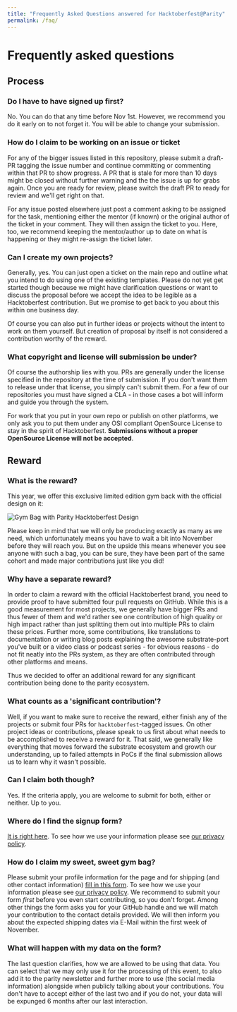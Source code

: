```yaml
---
title: "Frequently Asked Questions answered for Hacktoberfest@Parity"
permalink: /faq/
---
```

# Frequently asked questions

## Process

### Do I have to have signed up first?
No. You can do that any time before Nov 1st. However, we recommend you do it early on to not forget it. You will be able to change your submission.

### How do I claim to be working on an issue or ticket

For any of the bigger issues listed in this repository, please submit a draft-PR tagging the issue number and continue committing or commenting within that PR to show progress. A PR that is stale for more than 10 days might be closed without further warning and the the issue is up for grabs again. Once you are ready for review, please switch the draft PR to ready for review and we'll get right on that.

For any issue posted elsewhere just post a comment asking to be assigned for the task, mentioning either the mentor (if known) or the original author of the ticket in your comment. They will then assign the ticket to you. Here, too, we recommend keeping the mentor/author up to date on what is happening or they might re-assign the ticket later.

### Can I create my own projects?

Generally, yes. You can just open a ticket on the main repo and outline what you intend to do using one of the existing templates. Please do not yet get started though because we might have clarification questions or want to discuss the proposal before we accept the idea to be legible as a Hacktoberfest contribution. But we promise to get back to you about this within one business day.

Of course you can also put in further ideas or projects without the intent to work on them yourself. But creation of proposal by itself is not considered a contribution worthy of the reward.

### What copyright and license will submission be under?

Of course the authorship lies with you. PRs are generally under the license specified in the repository at the time of submission. If you don't want them to release under that license, you simply can't submit them. For a few of our repositories you must have signed a CLA - in those cases a bot will inform and guide you through the system.

For work that you put in your own repo or publish on other platforms, we only ask you to put them under any OSI compliant OpenSource License to stay in the spirit of Hacktoberfest. **Submissions without a proper OpenSource License will not be accepted**.

## Reward

### What is the reward?

This year, we offer this exclusive limited edition gym back with the official design on it:

![Gym Bag with Parity Hacktoberfest Design](https://www.parity.io/content/images/2019/09/hacktoberfest2019_bag.jpg)

Please keep in mind that we will only be producing exactly as many as we need, which unfortunately means you have to wait a bit into November before they will reach you. But on the upside this means whenever you see anyone with such a bag, you can be sure, they have been part of the same cohort and made major contributions just like you did!

### Why have a separate reward?

In order to claim a reward with the official Hacktoberfest brand, you need to provide proof to have submitted four pull requests on GitHub. While this is a good measurement for most projects, we generally have bigger PRs and thus fewer of them and we'd rather see one contribution of high quality or high impact rather than just splitting them out into multiple PRs to claim these prices. Further more, some contributions, like translations to documentation or writing blog posts explaining the awesome substrate-port you've built or a video class or podcast series - for obvious reasons - do not fit neatly into the PRs system, as they are often contributed through other platforms and means.

Thus we decided to offer an additional reward for any significant contribution being done to the parity ecosystem.

### What counts as a 'significant contribution'?

Well, if you want to make sure to receive the reward, either finish any of the projects or submit four PRs for `hacktoberfest`-tagged issues. On other project ideas or contributions, please speak to us first about what needs to be accomplished to receive a reward for it. That said, we generally like everything that moves forward the substrate ecosystem and growth our understanding, up to failed attempts in PoCs if the final submission allows us to learn why it wasn't possible.

### Can I claim both though?

Yes. If the criteria apply, you are welcome to submit for both, either or neither. Up to you.


### Where do I find the signup form?

[It is right here](https://docs.google.com/forms/d/e/1FAIpQLSfQFLveEHTF5MECDNT2eP74SM3aSG_jxfufjyXQohKcc0sUyw/viewform). To see how we use your information please see [our privacy policy](https://www.parity.io/privacy/).

### How do I claim my sweet, sweet gym bag?

Please submit your profile information for the page and for shipping (and other contact information) [fill in this form](https://docs.google.com/forms/d/e/1FAIpQLSfQFLveEHTF5MECDNT2eP74SM3aSG_jxfufjyXQohKcc0sUyw/viewform). To see how we use your information please see [our privacy policy](https://www.parity.io/privacy/). We recommend to submit your form _first_ before you even start contributing, so you don't forget. Among other things the form asks you for your GitHub handle and we will match your contribution to the contact details provided. We will then inform you about the expected shipping dates via E-Mail within the first week of November.

### What will happen with my data on the form?

The last question clarifies, how we are allowed to be using that data. You can select that we may only use it for the processing of this event, to also add it to the parity newsletter and further more to use (the social media information) alongside when publicly talking about your contributions. You don't have to accept either of the last two and if you do not, your data will be expunged 6 months after our last interaction.
